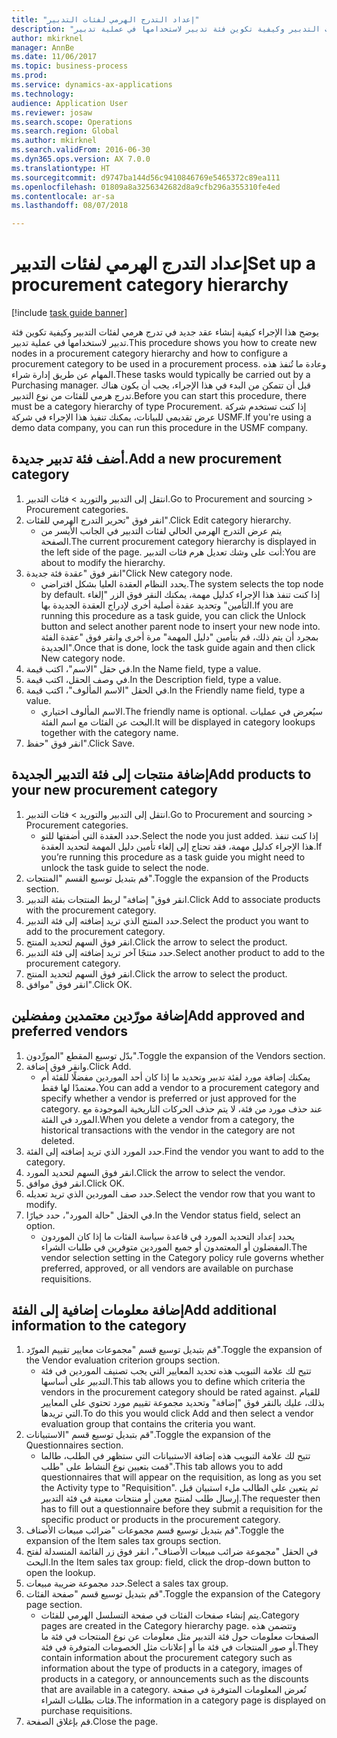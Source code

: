```yaml
--- 
title: "إعداد التدرج الهرمي لفئات التدبير"
description: "يوضح هذا الإجراء كيفية إنشاء عقد جديد في تدرج هرمي لفئات التدبير وكيفية تكوين فئة تدبير لاستخدامها في عملية تدبير."
author: mkirknel
manager: AnnBe
ms.date: 11/06/2017
ms.topic: business-process
ms.prod: 
ms.service: dynamics-ax-applications
ms.technology: 
audience: Application User
ms.reviewer: josaw
ms.search.scope: Operations
ms.search.region: Global
ms.author: mkirknel
ms.search.validFrom: 2016-06-30
ms.dyn365.ops.version: AX 7.0.0
ms.translationtype: HT
ms.sourcegitcommit: d9747ba144d56c9410846769e5465372c89ea111
ms.openlocfilehash: 01809a8a3256342682d8a9cfb296a355310fe4ed
ms.contentlocale: ar-sa
ms.lasthandoff: 08/07/2018

---
```

# <a name="set-up-a-procurement-category-hierarchy"></a><span data-ttu-id="78cdf-103">إعداد التدرج الهرمي لفئات التدبير</span><span class="sxs-lookup"><span data-stu-id="78cdf-103">Set up a procurement category hierarchy</span></span>

[!include [task guide banner](../../includes/task-guide-banner.md)]

<span data-ttu-id="78cdf-104">يوضح هذا الإجراء كيفية إنشاء عقد جديد في تدرج هرمي لفئات التدبير وكيفية تكوين فئة تدبير لاستخدامها في عملية تدبير.</span><span class="sxs-lookup"><span data-stu-id="78cdf-104">This procedure shows you how to create new nodes in a procurement category hierarchy and how to configure a procurement category to be used in a procurement process.</span></span> <span data-ttu-id="78cdf-105">وعادة ما تُنفذ هذه المهام عن طريق إدارة شراء.</span><span class="sxs-lookup"><span data-stu-id="78cdf-105">These tasks would typically be carried out by a Purchasing manager.</span></span> <span data-ttu-id="78cdf-106">قبل أن تتمكن من البدء في هذا الإجراء، يجب أن يكون هناك تدرج هرمي للفئات من نوع التدبير.</span><span class="sxs-lookup"><span data-stu-id="78cdf-106">Before you can start this procedure, there must be a category hierarchy of type Procurement.</span></span> <span data-ttu-id="78cdf-107">إذا كنت تستخدم شركة عرض تقديمي للبيانات، يمكنك تنفيذ هذا الإجراء في شركة USMF.</span><span class="sxs-lookup"><span data-stu-id="78cdf-107">If you're using a demo data company, you can run this procedure in the USMF company.</span></span>


## <a name="add-a-new-procurement-category"></a><span data-ttu-id="78cdf-108">أضف فئة تدبير جديدة.</span><span class="sxs-lookup"><span data-stu-id="78cdf-108">Add a new procurement category</span></span>
1. <span data-ttu-id="78cdf-109">انتقل إلى التدبير والتوريد > فئات التدبير.</span><span class="sxs-lookup"><span data-stu-id="78cdf-109">Go to Procurement and sourcing > Procurement categories.</span></span>
2. <span data-ttu-id="78cdf-110">انقر فوق "تحرير التدرج الهرمي للفئات".</span><span class="sxs-lookup"><span data-stu-id="78cdf-110">Click Edit category hierarchy.</span></span>
    * <span data-ttu-id="78cdf-111">يتم عرض التدرج الهرمي الحالي لفئات التدبير في الجانب الأيسر من الصفحة.</span><span class="sxs-lookup"><span data-stu-id="78cdf-111">The current procurement category hierarchy is displayed in the left side of the page.</span></span> <span data-ttu-id="78cdf-112">أنت على وشك تعديل هرم فئات التدبير:</span><span class="sxs-lookup"><span data-stu-id="78cdf-112">You  are about to modify the hierarchy.</span></span>  
3. <span data-ttu-id="78cdf-113">انقر فوق "عقدة فئة جديدة"</span><span class="sxs-lookup"><span data-stu-id="78cdf-113">Click New category node.</span></span>
    * <span data-ttu-id="78cdf-114">يحدد النظام العقدة العليا بشكل افتراضي.</span><span class="sxs-lookup"><span data-stu-id="78cdf-114">The system selects the top node by default.</span></span> <span data-ttu-id="78cdf-115">إذا كنت تنفذ هذا الإجراء كدليل مهمة، يمكنك النقر فوق الزر "إلغاء التأمين" وتحديد عقدة أصلية أخرى لإدراج العقدة الجديدة بها.</span><span class="sxs-lookup"><span data-stu-id="78cdf-115">If you are running this procedure as a task guide, you can click the Unlock button and select another parent node to insert your new node into.</span></span> <span data-ttu-id="78cdf-116">بمجرد أن يتم ذلك، قم بتأمين "دليل المهمة" مرة أخرى وانقر فوق "عقدة الفئة الجديدة".</span><span class="sxs-lookup"><span data-stu-id="78cdf-116">Once that is done, lock the task guide again and then click New category node.</span></span>  
4. <span data-ttu-id="78cdf-117">في حقل "الاسم"، اكتب قيمة.</span><span class="sxs-lookup"><span data-stu-id="78cdf-117">In the Name field, type a value.</span></span>
5. <span data-ttu-id="78cdf-118">في وصف الحقل، اكتب قيمة.</span><span class="sxs-lookup"><span data-stu-id="78cdf-118">In the Description field, type a value.</span></span>
6. <span data-ttu-id="78cdf-119">في الحقل "الاسم المألوف"، اكتب قيمة.</span><span class="sxs-lookup"><span data-stu-id="78cdf-119">In the Friendly name field, type a value.</span></span>
    * <span data-ttu-id="78cdf-120">الاسم المألوف اختياري.</span><span class="sxs-lookup"><span data-stu-id="78cdf-120">The friendly name is optional.</span></span> <span data-ttu-id="78cdf-121">سيُعرض في عمليات البحث عن الفئات مع اسم الفئة.</span><span class="sxs-lookup"><span data-stu-id="78cdf-121">It will be displayed in category lookups together with the category name.</span></span>  
7. <span data-ttu-id="78cdf-122">انقر فوق "حفظ".</span><span class="sxs-lookup"><span data-stu-id="78cdf-122">Click Save.</span></span>

## <a name="add-products-to-your-new-procurement-category"></a><span data-ttu-id="78cdf-123">إضافة منتجات إلى فئة التدبير الجديدة</span><span class="sxs-lookup"><span data-stu-id="78cdf-123">Add products to your new procurement category</span></span>
1. <span data-ttu-id="78cdf-124">انتقل إلى التدبير والتوريد > فئات التدبير.</span><span class="sxs-lookup"><span data-stu-id="78cdf-124">Go to Procurement and sourcing > Procurement categories.</span></span>
    * <span data-ttu-id="78cdf-125">حدد العقدة التي أضفتها للتو.</span><span class="sxs-lookup"><span data-stu-id="78cdf-125">Select the node you just added.</span></span> <span data-ttu-id="78cdf-126">إذا كنت تنفذ هذا الإجراء كدليل مهمة، فقد تحتاج إلى إلغاء تأمين دليل المهمة لتحديد العقدة.</span><span class="sxs-lookup"><span data-stu-id="78cdf-126">If you’re running this procedure as a task guide you might need to unlock the task guide to select the node.</span></span>  
2. <span data-ttu-id="78cdf-127">قم بتبديل توسيع القسم "المنتجات".</span><span class="sxs-lookup"><span data-stu-id="78cdf-127">Toggle the expansion of the Products section.</span></span>
3. <span data-ttu-id="78cdf-128">انقر فوق" إضافة" لربط المنتجات بفئة التدبير.</span><span class="sxs-lookup"><span data-stu-id="78cdf-128">Click Add to associate products with the procurement category.</span></span>
4. <span data-ttu-id="78cdf-129">حدد المنتج الذي تريد إضافته إلى فئة التدبير.</span><span class="sxs-lookup"><span data-stu-id="78cdf-129">Select the product you want to add to the procurement category.</span></span>
5. <span data-ttu-id="78cdf-130">انقر فوق السهم لتحديد المنتج.</span><span class="sxs-lookup"><span data-stu-id="78cdf-130">Click the arrow to select the product.</span></span>
6. <span data-ttu-id="78cdf-131">حدد منتجًا آخر تريد إضافته إلى فئة التدبير.</span><span class="sxs-lookup"><span data-stu-id="78cdf-131">Select another product to add to the procurement category.</span></span>
7. <span data-ttu-id="78cdf-132">انقر فوق السهم لتحديد المنتج.</span><span class="sxs-lookup"><span data-stu-id="78cdf-132">Click the arrow to select the product.</span></span>
8. <span data-ttu-id="78cdf-133">انقر فوق "موافق".</span><span class="sxs-lookup"><span data-stu-id="78cdf-133">Click OK.</span></span>

## <a name="add-approved-and-preferred-vendors"></a><span data-ttu-id="78cdf-134">إضافة مورّدين معتمدين ومفضلين</span><span class="sxs-lookup"><span data-stu-id="78cdf-134">Add approved and preferred vendors</span></span>
1. <span data-ttu-id="78cdf-135">بدّل توسيع المقطع "المورِّدون‬‬".</span><span class="sxs-lookup"><span data-stu-id="78cdf-135">Toggle the expansion of the Vendors section.</span></span>
2. <span data-ttu-id="78cdf-136">وانقر فوق إضافة.</span><span class="sxs-lookup"><span data-stu-id="78cdf-136">Click Add.</span></span>
    * <span data-ttu-id="78cdf-137">يمكنك إضافة مورد لفئة تدبير وتحديد ما إذا كان أحد الموردين مفضلًا للفئة أم معتمدًا لها فقط.</span><span class="sxs-lookup"><span data-stu-id="78cdf-137">You can add a vendor to a procurement category and specify whether a vendor is preferred or just approved for the category.</span></span> <span data-ttu-id="78cdf-138">عند حذف مورد من فئة، لا يتم حذف الحركات التاريخية الموجودة مع المورد في الفئة.</span><span class="sxs-lookup"><span data-stu-id="78cdf-138">When you delete a vendor from a category, the historical transactions with the vendor in the category are not deleted.</span></span>   
3. <span data-ttu-id="78cdf-139">حدد المورد الذي تريد إضافته إلى الفئة.</span><span class="sxs-lookup"><span data-stu-id="78cdf-139">Find the vendor you want to add to the category.</span></span>
4. <span data-ttu-id="78cdf-140">انقر فوق السهم لتحديد المورد.</span><span class="sxs-lookup"><span data-stu-id="78cdf-140">Click the arrow to select the vendor.</span></span>
5. <span data-ttu-id="78cdf-141">انقر فوق موافق.</span><span class="sxs-lookup"><span data-stu-id="78cdf-141">Click OK.</span></span>
6. <span data-ttu-id="78cdf-142">حدد صف الموردين الذي تريد تعديله.</span><span class="sxs-lookup"><span data-stu-id="78cdf-142">Select the vendor row that you want to modify.</span></span>
7. <span data-ttu-id="78cdf-143">في الحقل "حالة المورد"، حدد خيارًا.</span><span class="sxs-lookup"><span data-stu-id="78cdf-143">In the Vendor status field, select an option.</span></span>
    * <span data-ttu-id="78cdf-144">يحدد إعداد التحديد المورد في قاعدة سياسة الفئات ما إذا كان الموردون المفضلون أو المعتمدون أو جميع الموردين متوفرين في طلبات الشراء.</span><span class="sxs-lookup"><span data-stu-id="78cdf-144">The vendor selection setting in the Category policy rule governs whether preferred, approved, or all vendors are available on purchase requisitions.</span></span>   

## <a name="add-additional-information-to-the-category"></a><span data-ttu-id="78cdf-145">إضافة معلومات إضافية إلى الفئة</span><span class="sxs-lookup"><span data-stu-id="78cdf-145">Add additional information to the category</span></span>
1. <span data-ttu-id="78cdf-146">قم بتبديل توسيع قسم "مجموعات معايير تقييم المورّد".</span><span class="sxs-lookup"><span data-stu-id="78cdf-146">Toggle the expansion of the Vendor evaluation criterion groups section.</span></span>
    * <span data-ttu-id="78cdf-147">تتيح لك علامة التبويب هذه تحديد المعايير التي يجب تصنيف الموردين في فئة التدبير على أساسها.</span><span class="sxs-lookup"><span data-stu-id="78cdf-147">This tab allows you to define which criteria the vendors in the procurement category should be rated against.</span></span> <span data-ttu-id="78cdf-148">للقيام بذلك، عليك بالنقر فوق "إضافة" وتحديد مجموعة تقييم مورد تحتوي على المعايير التي تريدها.</span><span class="sxs-lookup"><span data-stu-id="78cdf-148">To do this you would click Add and then select a vendor evaluation group that contains the criteria you want.</span></span>  
2. <span data-ttu-id="78cdf-149">قم بتبديل توسيع قسم "الاستبيانات".</span><span class="sxs-lookup"><span data-stu-id="78cdf-149">Toggle the expansion of the Questionnaires section.</span></span>
    * <span data-ttu-id="78cdf-150">تتيح لك علامة التبويب هذه إضافة الاستبيانات التي ستظهر في الطلب، طالما قمت بتعيين نوع النشاط على "طلب".</span><span class="sxs-lookup"><span data-stu-id="78cdf-150">This tab allows you to add questionnaires that will appear on the requisition, as long as you set the Activity type to "Requisition".</span></span> <span data-ttu-id="78cdf-151">ثم يتعين على الطالب ملء استبيان قبل إرسال طلب لمنتج معين أو منتجات معينة في فئة التدبير.</span><span class="sxs-lookup"><span data-stu-id="78cdf-151">The requester then has to fill out a questionnaire before they submit a requisition for the specific product or products in the procurement category.</span></span>  
3. <span data-ttu-id="78cdf-152">قم بتبديل توسيع قسم مجموعات "ضرائب مبيعات الأصناف".</span><span class="sxs-lookup"><span data-stu-id="78cdf-152">Toggle the expansion of the Item sales tax groups section.</span></span>
4. <span data-ttu-id="78cdf-153">في الحقل "مجموعة ضرائب مبيعات الأصناف"، انقر فوق زر القائمة المنسدلة لفتح البحث.</span><span class="sxs-lookup"><span data-stu-id="78cdf-153">In the Item sales tax group: field, click the drop-down button to open the lookup.</span></span>
5. <span data-ttu-id="78cdf-154">حدد مجموعة ضريبة مبيعات.</span><span class="sxs-lookup"><span data-stu-id="78cdf-154">Select a sales tax group.</span></span>
6. <span data-ttu-id="78cdf-155">قم بتبديل توسيع قسم "صفحة الفئات".</span><span class="sxs-lookup"><span data-stu-id="78cdf-155">Toggle the expansion of the Category page section.</span></span>
    * <span data-ttu-id="78cdf-156">يتم إنشاء صفحات الفئات في صفحة التسلسل الهرمي للفئات.</span><span class="sxs-lookup"><span data-stu-id="78cdf-156">Category pages are created in the Category hierarchy page.</span></span> <span data-ttu-id="78cdf-157">وتتضمن هذه الصفحات معلومات حول فئة التدبير مثل معلومات عن نوع المنتجات في فئة ما أو صور المنتجات في فئة ما أو إعلانات مثل الخصومات المتوفرة في فئة.</span><span class="sxs-lookup"><span data-stu-id="78cdf-157">They contain information about the procurement category such as information about the type of products in a category, images of products in a category, or announcements such as the discounts that are available in a category.</span></span> <span data-ttu-id="78cdf-158">تُعرض المعلومات المتوفرة في صفحة فئات بطلبات الشراء.</span><span class="sxs-lookup"><span data-stu-id="78cdf-158">The information in a category page is displayed on purchase requisitions.</span></span>  
7. <span data-ttu-id="78cdf-159">قم بإغلاق الصفحة.</span><span class="sxs-lookup"><span data-stu-id="78cdf-159">Close the page.</span></span>


